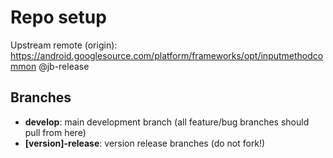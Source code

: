 # Repo setup

Upstream remote (origin): https://android.googlesource.com/platform/frameworks/opt/inputmethodcommon @jb-release

## Branches

* **develop**: main development branch (all feature/bug branches should pull from here)
* **[version]-release**: version release branches (do not fork!)
